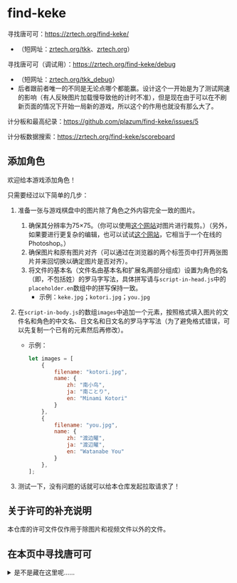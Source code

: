 # find-keke
寻找唐可可：https://zrtech.org/find-keke/
- （短网址：[zrtech.org/tkk](https://zrtech.org/tkk)、[zrtech.org](https://zrtech.org)）

寻找唐可可（调试用）：https://zrtech.org/find-keke/debug
- （短网址：[zrtech.org/tkk_debug](https://zrtech.org/tkk_debug)）
- 后者跟前者唯一的不同是无论点哪个都能赢。设计这个一开始是为了测试网速的影响（有人反映图片加载慢导致他的计时不准），但是现在由于可以在不刷新页面的情况下开始一局新的游戏，所以这个的作用也就没有那么大了。

计分板和最高纪录：https://github.com/plazum/find-keke/issues/5

计分板数据搜索：https://zrtech.org/find-keke/scoreboard

## 添加角色
欢迎给本游戏添加角色！

只需要经过以下简单的几步：

1. 准备一张与游戏棋盘中的图片除了角色之外内容完全一致的图片。
   1. 确保其分辨率为75×75。（你可以使用[这个网站](https://www.iloveimg.com/zh-cn/crop-image)对图片进行裁剪。）（另外，如果要进行更复杂的编辑，也可以试试[这个网站](https://www.photopea.com)，它相当于一个在线的Photoshop。）
   2. 确保图片和原有图片对齐（可以通过在浏览器的两个标签页中打开两张图片并来回切换以确定图片是否对齐）。
   3. 将文件的基本名（文件名由基本名和扩展名两部分组成）设置为角色的名（即，不包括姓）的罗马字写法，具体拼写请与`script-in-head.js`中的`placeholder.en`数组中的拼写保持一致。
      - 示例：`keke.jpg`；`kotori.jpg`；`you.jpg`

2. 在`script-in-body.js`的数组`images`中追加一个元素，按照格式填入图片的文件名和角色的中文名、日文名和日文名的罗马字写法（为了避免格式错误，可以先复制一个已有的元素然后再修改）。
   - 示例：
     ```javascript
     let images = [
         {
             filename: "kotori.jpg",
             name: {
                 zh: "南小鸟",
                 ja: "南ことり",
                 en: "Minami Kotori"
             }
         },
         {
             filename: "you.jpg",
             name: {
                 zh: "渡边曜",
                 ja: "渡辺曜",
                 en: "Watanabe You"
             }
         },
     ];
     ```

3. 测试一下，没有问题的话就可以给本仓库发起拉取请求了！

## 关于许可的补充说明
本仓库的许可文件仅作用于除图片和视频文件以外的文件。

## 在本页中寻找唐可可
<details><summary>是不是藏在这里呢……</summary>
被你发现啦！

![keke-big.jpg](https://repository-images.githubusercontent.com/431044681/bbb358a6-de45-4d8a-b29b-f17cca522403)
</details>
